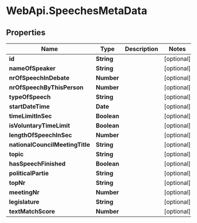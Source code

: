 # WebApi.SpeechesMetaData

## Properties
Name | Type | Description | Notes
------------ | ------------- | ------------- | -------------
**id** | **String** |  | [optional] 
**nameOfSpeaker** | **String** |  | [optional] 
**nrOfSpeechInDebate** | **Number** |  | [optional] 
**nrOfSpeechByThisPerson** | **Number** |  | [optional] 
**typeOfSpeech** | **String** |  | [optional] 
**startDateTime** | **Date** |  | [optional] 
**timeLimitInSec** | **Boolean** |  | [optional] 
**isVoluntaryTimeLimit** | **Boolean** |  | [optional] 
**lengthOfSpeechInSec** | **Number** |  | [optional] 
**nationalCouncilMeetingTitle** | **String** |  | [optional] 
**topic** | **String** |  | [optional] 
**hasSpeechFinished** | **Boolean** |  | [optional] 
**politicalPartie** | **String** |  | [optional] 
**topNr** | **String** |  | [optional] 
**meetingNr** | **Number** |  | [optional] 
**legislature** | **String** |  | [optional] 
**textMatchScore** | **Number** |  | [optional] 
